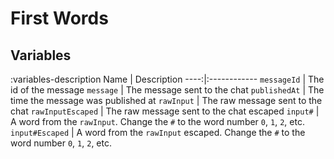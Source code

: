 # First Words

## Variables
:variables-description
Name | Description
----:|:------------
`messageId` | The id of the message
`message` | The message sent to the chat
`publishedAt` | The time the message was published at
`rawInput` | The raw message sent to the chat
`rawInputEscaped` | The raw message sent to the chat escaped
`input#` | A word from the `rawInput`. Change the `#` to the word number `0`, `1`, `2`, etc.
`input#Escaped` | A word from the `rawInput` escaped. Change the `#` to the word number `0`, `1`, `2`, etc.